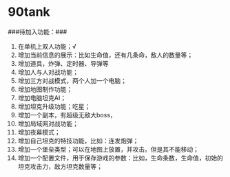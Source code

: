 # 90tank
###待加入功能：###
1. 在单机上双人功能；√
2. 增加当前信息的展示：比如生命值，还有几条命，敌人的数量等；
3. 增加道具，炸弹、定时器、导弹等
4. 增加人与人对战功能；
5. 增加三方对战模式，两个人加一个电脑；
6. 增加地图制作功能；
7. 增加电脑坦克AI；
8. 增加坦克升级功能；吃星；
9. 增加一个副本，有超级无敌大boss，
10. 增加局域网对战功能；
11. 增加夜幕模式；
12. 增加自己坦克的特技功能，比如：连发炮弹；
13. 增加一个堡垒类型；可以在地图上放置，并攻击。但是其不能移动；
14. 增加一个配置文件，用于保存游戏的参数：比如，生命条数，生命值，初始的坦克攻击力，敌方坦克数量等；
